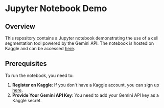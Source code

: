 # Jupyter Notebook Demo

## Overview

This repository contains a Jupyter notebook demonstrating the use of a cell segmentation tool powered by the Gemini API. The notebook is hosted on Kaggle and can be accessed [here](https://www.kaggle.com/code/xueerchen/xueer-s-cellpose-agent-powered-by-gemini-1-5-flash).

## Prerequisites

To run the notebook, you need to:

1. **Register on Kaggle**: If you don't have a Kaggle account, you can sign up [here](https://www.kaggle.com/).
2. **Provide Your Gemini API Key**: You need to add your Gemini API key as a Kaggle secret. 

